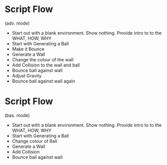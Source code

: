 # Script Flow 
(adv. mode)
* Start out with a blank environment. Show nothing. Provide intro to to the WHAT, HOW, WHY
* Start with Generating a Ball
* Make it Bounce
* Generate a Wall
* Change the colour of the wall
* Add Collision to the wall and ball
* Bounce ball against wall
* Adjust Gravity
* Bounce ball against wall again

# Script Flow 
(bas. mode)
* Start out with a blank environment. Show nothing. Provide intro to to the WHAT, HOW, WHY
* Start with Generating a Ball
* Change colour of Ball
* Generate a Wall
* Add Collision 
* Bounce ball against wall
